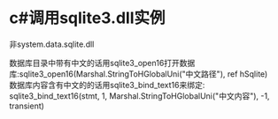 # c#调用sqlite3.dll实例  
非system.data.sqlite.dll

数据库目录中带有中文的话用sqlite3_open16打开数据库:sqlite3_open16(Marshal.StringToHGlobalUni("中文路径"), ref hSqlite)    
数据库内容含有中文的的话用sqlite3_bind_text16来绑定: sqlite3_bind_text16(stmt, 1, Marshal.StringToHGlobalUni("中文内容"), -1, transient)    

